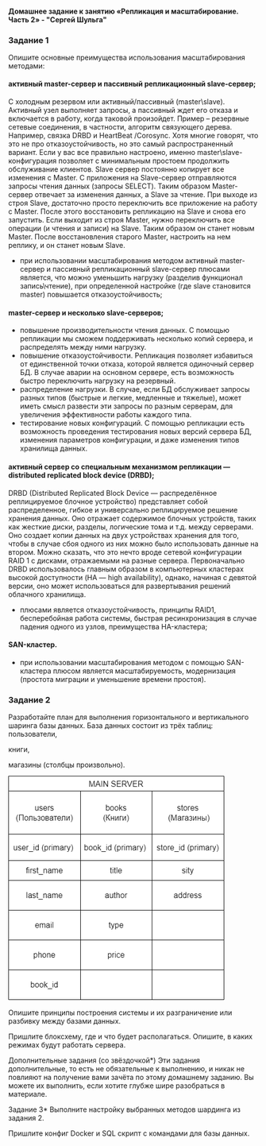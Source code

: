 #### Домашнее задание к занятию «Репликация и масштабирование. Часть 2» - "Сергей Шульга"

### Задание 1
Опишите основные преимущества использования масштабирования методами:

#### активный master-сервер и пассивный репликационный slave-сервер;
С холодным резервом или активный/пассивный (master\slave). Активный узел выполняет запросы, а пассивный ждет его отказа и включается в работу, когда таковой произойдет. Пример – резервные сетевые соединения, в частности, алгоритм связующего дерева. Например, связка DRBD и HeartBeat /Corosync. Хотя многие говорят, что это не про отказоустойчивость, но это самый распространенный вариант. Если у вас все правильно настроено, именно master\slave-конфигурация позволяет с минимальным простоем продолжить обслуживание клиентов.
Slave сервер постоянно копирует все изменения с Master. С приложения на Slave-сервер отправляются запросы чтения данных (запросы SELECT). Таким образом Master-сервер отвечает за изменения данных, а Slave за чтение.
При выходе из строя Slave, достаточно просто переключить все приложение на работу с Master. После этого восстановить репликацию на Slave и снова его запустить. Если выходит из строя Master, нужно переключить все операции (и чтения и записи) на Slave. Таким образом он станет новым Master. После восстановления старого Master, настроить на нем реплику, и он станет новым Slave.
- при использовании масштабирования методом активный master-сервер и пассивный репликационный slave-сервер плюсами является, что можно уменьшить нагрузку (разделив функционал запись\чтение), при определенной настройке (где slave становится master) повышается отказоустойчивость;

#### master-сервер и несколько slave-серверов;

- повышение производительности чтения данных. С помощью репликации мы сможем поддерживать несколько копий сервера, и распределять между ними нагрузку.
- повышение отказоустойчивости. Репликация позволяет избавиться от единственной точки отказа, которой является одиночный сервер БД. В случае аварии на основном сервере, есть возможность быстро переключить нагрузку на резервный.
- распределение нагрузки. В случае, если БД обслуживает запросы разных типов (быстрые и легкие, медленные и тяжелые), может иметь смысл развести эти запросы по разным серверам, для увеличения эффективности работы каждого типа.
- тестирование новых конфигураций. С помощью репликации есть возможность проведения тестирования новых версий сервера БД, изменения параметров конфигурации, и даже изменения типов хранилища данных.

#### активный сервер со специальным механизмом репликации — distributed replicated block device (DRBD);

DRBD (Distributed Replicated Block Device — распределённое реплицируемое блочное устройство) представляет собой распределенное, гибкое и универсально реплицируемое решение хранения данных. Оно отражает содержимое блочных устройств, таких как жесткие диски, разделы, логические тома и т.д. между серверами. Оно создает копии данных на двух устройствах хранения для того, чтобы в случае сбоя одного из них можно было использовать данные на втором. 
Можно сказать, что это нечто вроде сетевой конфигурации RAID 1 с дисками, отражаемыми на разные сервера. Первоначально DRBD использовалось главным образом в компьютерных кластерах высокой доступности (HA — high availability), однако, начиная с девятой версии, оно может использоваться для развертывания решений облачного хранилища.

- плюсами является отказоустойчивость, принципы RAID1, бесперебойная работа системы, быстрая ресинхронизация в случае падения одного из узлов, преимущества HA-кластера;

#### SAN-кластер.
- при использовании масштабирования методом с помощью SAN-кластера плюсом является масштабируемость, модернизация (простота миграции и уменьшение времени простоя).



### Задание 2
Разработайте план для выполнения горизонтального и вертикального шаринга базы данных. База данных состоит из трёх таблиц:
пользователи,

книги,

магазины (столбцы произвольно).

![alt text](https://github.com/SergeiShulga/12_7/blob/main/img/001.png)


Опишите принципы построения системы и их разграничение или разбивку между базами данных.

Пришлите блоксхему, где и что будет располагаться. Опишите, в каких режимах будут работать сервера.





Дополнительные задания (со звёздочкой*)
Эти задания дополнительные, то есть не обязательные к выполнению, и никак не повлияют на получение вами зачёта по этому домашнему заданию. Вы можете их выполнить, если хотите глубже шире разобраться в материале.

Задание 3*
Выполните настройку выбранных методов шардинга из задания 2.

Пришлите конфиг Docker и SQL скрипт с командами для базы данных.
